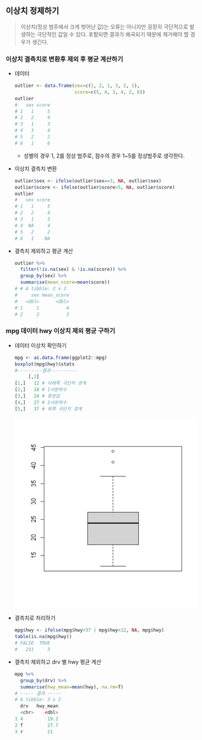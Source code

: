 ## 이상치 정제하기

> 이상치(정상 범주에서 크게 벗어난 값)는 오류는 아니지만 굉장히 극단적으로 발생하는 극단적인 값일 수 있다. 포함되면 결과가 왜곡되기 때문에 제거해야 할 경우가 생긴다.



### 이상치 결측치로 변환후 제외 후 평균 계산하기

* 데이터

  ```R
  outlier <- data.frame(sex=c(1, 2, 1, 3, 2, 1),
                        score=c(5, 4, 3, 4, 2, 6))
  outlier
  #   sex score
  # 1   1     5
  # 2   2     4
  # 3   1     3
  # 4   3     4
  # 5   2     2
  # 6   1     6
  ```

  * 성별의 경우 1, 2를 정상 범주로, 점수의 경우 1~5를 정상범주로 생각한다.

* 이상치 결측치 변환

  ```R
  outlier$sex <- ifelse(outlier$sex==3, NA, outlier$sex)
  outlier$score <- ifelse(outlier$score>5, NA, outlier$score)
  outlier
  #   sex score
  # 1   1     5
  # 2   2     4
  # 3   1     3
  # 4  NA     4
  # 5   2     2
  # 6   1    NA
  ```

* 결측치 제외하고 평균 계산

  ```R
  outlier %>%
  	filter(!is.na(sex) & !is.na(score)) %>%
  	group_by(sex) %>%
  	summarise(mean_score=mean(score))
  # # A tibble: 2 x 2
  #     sex mean_score
  #   <dbl>      <dbl>
  # 1     1          4
  # 2     2          3
  ```



### mpg 데이터 hwy 이상치 제외 평균 구하기

* 데이터 이상치 확인하기

  ```R
  mpg <- as.data.frame(ggplot2::mpg)
  boxplot(mpg$hwy)$stats
  #---------결과----------
       [,1]
  [1,]   12 # 아래쪽 극단치 경계
  [2,]   18 # 1사분위수
  [3,]   24 # 중앙값 
  [4,]   27 # 3사분위수
  [5,]   37 # 위쪽 극단치 경계
  ```

  ![35fcbe1f-338e-40dc-b263-c55de0b23752](markdown-images/35fcbe1f-338e-40dc-b263-c55de0b23752.png)

* 결측치로 처리하기

  ```R
  mpg$hwy <- ifelse(mpg$hwy>37 | mpg$hwy<12, NA, mpg$hwy)
  table(is.na(mpg$hwy))
  # FALSE  TRUE 
  #   231     3
  ```

* 결측치 제외하고 drv 별 hwy 평균 계산

  ```R
  mpg %>%
  	group_by(drv) %>%
  	summarise(hwy_mean=mean(hwy), na.rm=T)
  # ----- 결과 -----
  # A tibble: 3 x 2
    drv   hwy_mean
    <chr>    <dbl>
  1 4         19.2
  2 f         27.7
  3 r         21 
  ```

  

